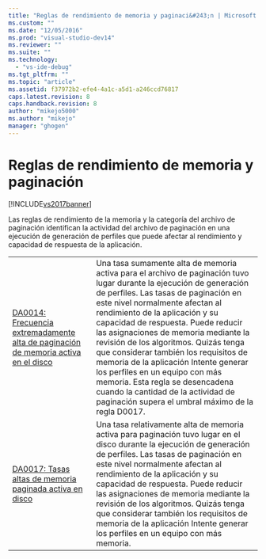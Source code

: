 ```yaml
---
title: "Reglas de rendimiento de memoria y paginaci&#243;n | Microsoft Docs"
ms.custom: ""
ms.date: "12/05/2016"
ms.prod: "visual-studio-dev14"
ms.reviewer: ""
ms.suite: ""
ms.technology: 
  - "vs-ide-debug"
ms.tgt_pltfrm: ""
ms.topic: "article"
ms.assetid: f37972b2-efe4-4a1c-a5d1-a246ccd76817
caps.latest.revision: 8
caps.handback.revision: 8
author: "mikejo5000"
ms.author: "mikejo"
manager: "ghogen"
---
```

# Reglas de rendimiento de memoria y paginaci&#243;n
[!INCLUDE[vs2017banner](../code-quality/includes/vs2017banner.md)]

Las reglas de rendimiento de la memoria y la categoría del archivo de paginación identifican la actividad del archivo de paginación en una ejecución de generación de perfiles que puede afectar al rendimiento y capacidad de respuesta de la aplicación.  
  
|||  
|-|-|  
|[DA0014: Frecuencia extremadamente alta de paginación de memoria activa en el disco](../Topic/DA0014:%20Extremely%20high%20rates%20of%20paging%20active%20memory%20to%20disk.md)|Una tasa sumamente alta de memoria activa para el archivo de paginación tuvo lugar durante la ejecución de generación de perfiles.  Las tasas de paginación en este nivel normalmente afectan al rendimiento de la aplicación y su capacidad de respuesta.  Puede reducir las asignaciones de memoria mediante la revisión de los algoritmos.  Quizás tenga que considerar también los requisitos de memoria de la aplicación  Intente generar los perfiles en un equipo con más memoria.  Esta regla se desencadena cuando la cantidad de la actividad de paginación supera el umbral máximo de la regla D0017.|  
|[DA0017: Tasas altas de memoria paginada activa en disco](../profiling/da0017-high-rates-of-paging-active-memory-to-disk.md)|Una tasa relativamente alta de memoria activa para paginación tuvo lugar en el disco durante la ejecución de generación de perfiles.  Las tasas de paginación en este nivel normalmente afectan al rendimiento de la aplicación y su capacidad de respuesta.  Puede reducir las asignaciones de memoria mediante la revisión de los algoritmos.  Quizás tenga que considerar también los requisitos de memoria de la aplicación  Intente generar los perfiles en un equipo con más memoria.|